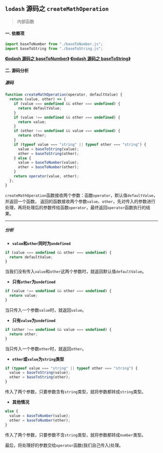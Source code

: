## `lodash` 源码之 `createMathOperation`

> 内部函数

#### 一. 依赖项

```js
import baseToNumber from "./baseToNumber.js";
import baseToString from "./baseToString.js";
```

**[《lodash 源码之 baseToNumber》](./baseToNumber.md)**
**[《lodash 源码之 baseToString》](./baseToString.md)**

#### 二. 源码分析

##### 源码

```js
function createMathOperation(operator, defaultValue) {
  return (value, other) => {
    if (value === undefined && other === undefined) {
      return defaultValue;
    }
    if (value !== undefined && other === undefined) {
      return value;
    }
    if (other !== undefined && value === undefined) {
      return other;
    }
    if (typeof value === "string" || typeof other === "string") {
      value = baseToString(value);
      other = baseToString(other);
    } else {
      value = baseToNumber(value);
      other = baseToNumber(other);
    }
    return operator(value, other);
  };
}
```

`createMathOperation`函数接收两个参数：函数`operator`，默认值`defaultValue`，并返回一个函数。
返回的函数接收两个参数`value`、`other`，先对传入的参数进行处理，再将处理后的参数传给函数`operator`，最终返回`operator`函数执行的结果。

---

##### 分析

- **`value`和`other`同时为`undefined`**

```js
if (value === undefined && other === undefined) {
  return defaultValue;
}
```

当我们没有传入`value`和`other`这两个参数时，就返回默认值`defaultValue`。

- **只有`other`为`undefined`**

```js
if (value !== undefined && other === undefined) {
  return value;
}
```

当只传入一个参数`value`时，就返回`value`。

- **只有`value`为`undefined`**

```js
if (other !== undefined && value === undefined) {
  return other;
}
```

当只传入一个参数`other`时，就返回`other`。

- **`other`或`value`为`string`类型**

```js
if (typeof value === "string" || typeof other === "string") {
  value = baseToString(value);
  other = baseToString(other);
}
```

传入了两个参数，只要参数含有`string`类型，就将参数都转成`string`类型。

- **其他情况**

```js
else {
  value = baseToNumber(value);
  other = baseToNumber(other);
}
```

传入了两个参数，只要参数不含`string`类型，就将参数都转成`number`类型。

最后，将处理好的参数交给`operator`函数(我们自己传入)处理。
